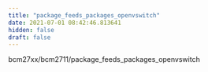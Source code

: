 ```yaml
---
title: "package_feeds_packages_openvswitch"
date: 2021-07-01 08:42:46.813641
hidden: false
draft: false
---
```


bcm27xx/bcm2711/package_feeds_packages_openvswitch


